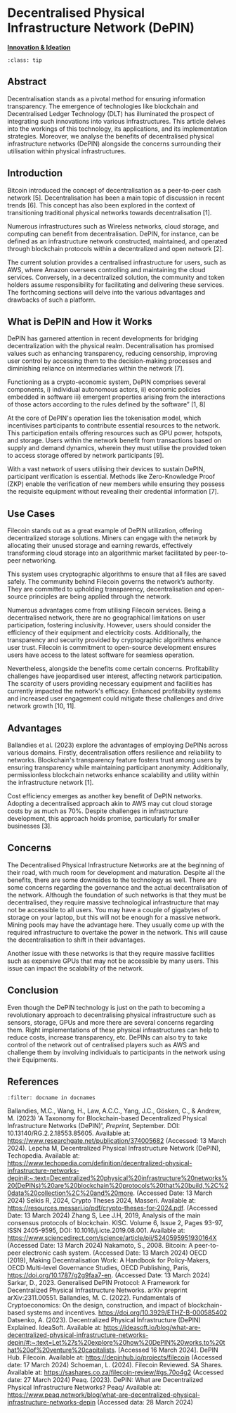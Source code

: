  # Decentralised Physical Infrastructure Network (DePIN)

<ins>**Innovation & Ideation**</ins>

```{admonition} Key Insights
:class: tip

```

## Abstract

Decentralisation stands as a pivotal method for ensuring information transparency. The emergence of technologies like blockchain and Decentralised Ledger Technology (DLT) has illuminated the prospect of integrating such innovations into various infrastructures. This article delves into the workings of this technology, its applications, and its implementation strategies. Moreover, we analyse the benefits of decentralised physical infrastructure networks (DePIN) alongside the concerns surrounding their utilisation within physical infrastructures.

## Introduction

Bitcoin introduced the concept of decentralisation as a peer-to-peer cash network [5]. Decentralisation has been a main topic of discussion in recent trends [6]. This concept has also been explored in the context of transitioning traditional physical networks towards decentralisation [1].

Numerous infrastructures such as Wireless networks, cloud storage, and computing can benefit from decentralisation. DePIN, for instance, can be defined as an infrastructure network constructed, maintained, and operated through blockchain protocols within a decentralized and open network [2].

The current solution provides a centralised infrastructure for users, such as AWS, where Amazon oversees controlling and maintaining the cloud services. Conversely, in a decentralized solution, the community and token holders assume responsibility for facilitating and delivering these services. The forthcoming sections will delve into the various advantages and drawbacks of such a platform. 

## What is DePIN and How it Works

DePIN has garnered attention in recent developments for bridging decentralization with the physical realm. Decentralisation has promised values such as enhancing transparency, reducing censorship, improving user control by accessing them to the decision-making processes and diminishing reliance on intermediaries within the network [7].

Functioning as a crypto-economic system, DePIN comprises several components, i) individual autonomous actors, ii) economic policies embedded in software iii) emergent properties arising from the interactions of those actors according to the rules defined by the software” [1, 8]

At the core of DePIN's operation lies the tokenisation model, which incentivises participants to contribute essential resources to the network. This participation entails offering resources such as GPU power, hotspots, and storage. Users within the network benefit from transactions based on supply and demand dynamics, wherein they must utilise the provided token to access storage offered by network participants [9].

With a vast network of users utilising their devices to sustain DePIN, participant verification is essential. Methods like Zero-Knowledge Proof (ZKP) enable the verification of new members while ensuring they possess the requisite equipment without revealing their credential information [7].

## Use Cases

Filecoin stands out as a great example of DePIN utilization, offering decentralized storage solutions. Miners can engage with the network by allocating their unused storage and earning rewards, effectively transforming cloud storage into an algorithmic market facilitated by peer-to-peer networking. 

This system uses cryptographic algorithms to ensure that all files are saved safely. The community behind Filecoin governs the network’s authority. They are committed to upholding transparency, decentralisation and open-source principles are being applied through the network.

Numerous advantages come from utilising Filecoin services. Being a decentralised network, there are no geographical limitations on user participation, fostering inclusivity. However, users should consider the efficiency of their equipment and electricity costs. Additionally, the transparency and security provided by cryptographic algorithms enhance user trust. Filecoin is commitment to open-source development ensures users have access to the latest software for seamless operation.  

Nevertheless, alongside the benefits come certain concerns. Profitability challenges have jeopardised user interest, affecting network participation. The scarcity of users providing necessary equipment and facilities has currently impacted the network's efficacy. Enhanced profitability systems and increased user engagement could mitigate these challenges and drive network growth [10, 11].

## Advantages

Ballandies et al. (2023) explore the advantages of employing DePINs across various domains. Firstly, decentralisation offers resilience and reliability to networks. Blockchain's transparency feature fosters trust among users by ensuring transparency while maintaining participant anonymity. Additionally, permissionless blockchain networks enhance scalability and utility within the infrastructure network [1].

Cost efficiency emerges as another key benefit of DePIN networks. Adopting a decentralised approach akin to AWS may cut cloud storage costs by as much as 70%. Despite challenges in infrastructure development, this approach holds promise, particularly for smaller businesses [3].

## Concerns

The Decentralised Physical Infrastructure Networks are at the beginning of their road, with much room for development and maturation. Despite all the benefits, there are some downsides to the technology as well. There are some concerns regarding the governance and the actual decentralisation of the network. Although the foundation of such networks is that they must be decentralised, they require massive technological infrastructure that may not be accessible to all users. You may have a couple of gigabytes of storage on your laptop, but this will not be enough for a massive network. Mining pools may have the advantage here. They usually come up with the required infrastructure to overtake the power in the network. This will cause the decentralisation to shift in their advantages.

Another issue with these networks is that they require massive facilities such as expensive GPUs that may not be accessible by many users. This issue can impact the scalability of the network. 

## Conclusion

Even though the DePIN technology is just on the path to becoming a revolutionary approach to decentralising physical infrastructure such as sensors, storage, GPUs and more there are several concerns regarding them. Right implementations of these physical infrastructures can help to reduce costs, increase transparency, etc. DePINs can also try to take control of the network out of centralised players such as AWS and challenge them by involving individuals to participants in the network using their Equipments. 


<div style="text-align: right;font-weight: bold;"></div>
<div style="text-align: right;font-style: italic;"></div>

## References
 
```{bibliography}
:filter: docname in docnames
```

Ballandies, M.C., Wang, H., Law, A.C.C., Yang, J.C., Gösken, C., & Andrew, M. (2023) 'A Taxonomy for Blockchain-based Decentralized Physical Infrastructure Networks (DePIN)', *Preprint*, September. DOI: 10.13140/RG.2.2.18553.85605. Available at: https://www.researchgate.net/publication/374005682 (Accessed: 13 March 2024).
Lepcha M, Decentralized Physical Infrastructure Network (DePIN), Techopedia. Available at: https://www.techopedia.com/definition/decentralized-physical-infrastructure-networks-depin#:~:text=Decentralized%20physical%20infrastructure%20networks%20(DePINs)%20are%20blockchain%20protocols%20that%20build,%2C%20data%20collection%2C%20and%20more. (Accessed Date: 13 March 2024)
Selkis R, 2024, Crypto Theses 2024, Masseri. Available at: https://resources.messari.io/pdf/crypto-theses-for-2024.pdf. (Accessed Date: 13 March 2024)
Zhang S, Lee J.H, 2019, Analysis of the main consensus protocols of blockchain. KISC.  Volume 6, Issue 2, Pages 93-97, ISSN 2405-9595, DOI: 10.1016/j.icte.2019.08.001. Available at: https://www.sciencedirect.com/science/article/pii/S240595951930164X (Accessed Date: 13 March 2024)
Nakamoto, S., 2008. Bitcoin: A peer-to-peer electronic cash system. (Accessed Date: 13 March 2024)
OECD (2019), Making Decentralisation Work: A Handbook for Policy-Makers, OECD Multi-level Governance Studies, OECD Publishing, Paris, https://doi.org/10.1787/g2g9faa7-en. (Accessed Date: 13 March 2024)
Sarkar, D., 2023. Generalised DePIN Protocol: A Framework for Decentralized Physical Infrastructure Networks. arXiv preprint arXiv:2311.00551.
Ballandies, M. C. (2022). Fundamentals of Cryptoeconomics: On the design, construction, and impact of blockchain-based systems and incentives. https://doi.org/10.3929/ETHZ-B-000585402
Datsenko, A. (2023). Decentralized Physical Infrastructure (DePIN) Explained. IdeaSoft. Available at: https://ideasoft.io/blog/what-are-decentralized-physical-infrastructure-networks-depin/#:~:text=Let%27s%20explore%20how%20DePIN%20works,to%20that%20of%20venture%20capitalists. [Accessed 16 March 2024].
DePIN Hub. Filecoin. Available at: https://depinhub.io/projects/filecoin (Accessed date: 17 March 2024)
Schoeman, L. (2024). Filecoin Reviewed. SA Shares. Available at: https://sashares.co.za/filecoin-review/#gs.70o4g2 (Accessed date: 27 March 2024)
Peaq. (2023). DePIN: What are Decentralized Physical Infrastructure Networks?  Peaq/ Available at: https://www.peaq.network/blog/what-are-decentralized-physical-infrastructure-networks-depin (Accessed data: 28 March 2024)



